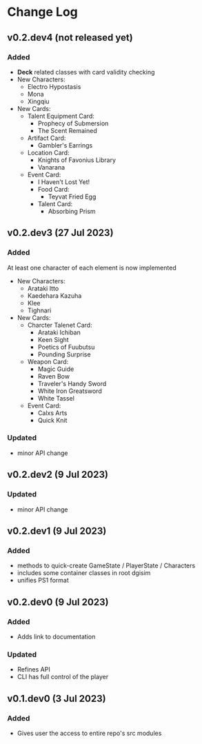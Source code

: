 # Change Log

## v0.2.dev4 (not released yet)

### Added

- **Deck** related classes with card validity checking
- New Characters:
  - Electro Hypostasis
  - Mona
  - Xingqiu
- New Cards:
  - Talent Equipment Card:
    - Prophecy of Submersion
    - The Scent Remained
  - Artifact Card:
    - Gambler's Earrings
  - Location Card:
    - Knights of Favonius Library
    - Vanarana
  - Event Card:
    - I Haven't Lost Yet!
    - Food Card:
      - Teyvat Fried Egg
    - Talent Card:
      - Absorbing Prism

## v0.2.dev3 (27 Jul 2023)

### Added

At least one character of each element is now implemented

- New Characters:
  - Arataki Itto
  - Kaedehara Kazuha
  - Klee
  - Tighnari
- New Cards:
  - Charcter Talenet Card:
    - Arataki Ichiban
    - Keen Sight
    - Poetics of Fuubutsu
    - Pounding Surprise
  - Weapon Card:
    - Magic Guide
    - Raven Bow
    - Traveler's Handy Sword
    - White Iron Greatsword
    - White Tassel
  - Event Card:
    - Calxs Arts
    - Quick Knit

### Updated

- minor API change

## v0.2.dev2 (9 Jul 2023)

### Updated

- minor API change

## v0.2.dev1 (9 Jul 2023)

### Added

- methods to quick-create GameState / PlayerState / Characters
- includes some container classes in root dgisim
- unifies PS1 format

## v0.2.dev0 (9 Jul 2023)

### Added

- Adds link to documentation

### Updated

- Refines API
- CLI has full control of the player

## v0.1.dev0 (3 Jul 2023)

### Added

- Gives user the access to entire repo's src modules
